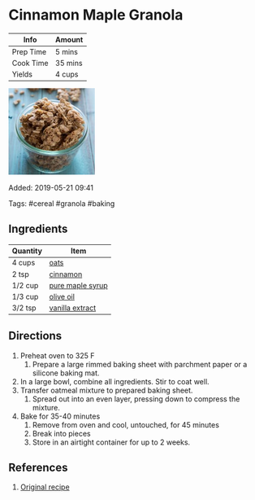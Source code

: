 # Cinnamon Maple Granola

| Info      | Amount  |
| --------- | ------- |
| Prep Time | 5 mins  |
| Cook Time | 35 mins |
| Yields    | 4 cups  |

![Cinnamon maple granola](../_assets/cinnamon-maple-granola.jpg)

Added: 2019-05-21 09:41

Tags: #cereal #granola #baking

## Ingredients

| Quantity | Item                                                   |
| -------- | ------------------------------------------------------ |
| 4 cups   | [oats](../Ingredients/oats.md)                         |
| 2 tsp    | [cinnamon](../Ingredients/cinnamon.md)                 |
| 1/2 cup  | [pure maple syrup](../Ingredients/maple%20syrup.md)    |
| 1/3 cup  | [olive oil](../Ingredients/olive%20oil.md)             |
| 3/2 tsp  | [vanilla extract](../Ingredients/vanilla%20extract.md) |

## Directions

1. Preheat oven to 325 F
   1. Prepare a large rimmed baking sheet with parchment paper or a silicone baking mat.
2. In a large bowl, combine all ingredients. Stir to coat well.
3. Transfer oatmeal mixture to prepared baking sheet.
   1. Spread out into an even layer, pressing down to compress the mixture.
4. Bake for 35-40 minutes
   1. Remove from oven and cool, untouched, for 45 minutes
   2. Break into pieces
   3. Store in an airtight container for up to 2 weeks.

## References

1. [Original recipe](https://www.bakedbyrachel.com/cinnamon-maple-granola/)
